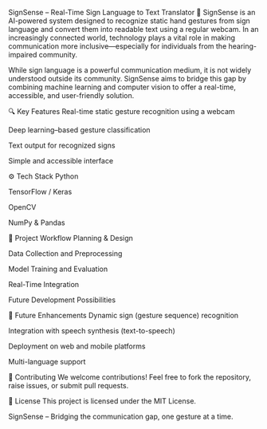 SignSense – Real-Time Sign Language to Text Translator 🤟
SignSense is an AI-powered system designed to recognize static hand gestures from sign language and convert them into readable text using a regular webcam. In an increasingly connected world, technology plays a vital role in making communication more inclusive—especially for individuals from the hearing-impaired community.

While sign language is a powerful communication medium, it is not widely understood outside its community. SignSense aims to bridge this gap by combining machine learning and computer vision to offer a real-time, accessible, and user-friendly solution.

🔍 Key Features
Real-time static gesture recognition using a webcam

Deep learning–based gesture classification

Text output for recognized signs

Simple and accessible interface

⚙️ Tech Stack
Python

TensorFlow / Keras

OpenCV

NumPy & Pandas

📌 Project Workflow
Planning & Design

Data Collection and Preprocessing

Model Training and Evaluation

Real-Time Integration

Future Development Possibilities

🚀 Future Enhancements
Dynamic sign (gesture sequence) recognition

Integration with speech synthesis (text-to-speech)

Deployment on web and mobile platforms

Multi-language support

🤝 Contributing
We welcome contributions! Feel free to fork the repository, raise issues, or submit pull requests.

📄 License
This project is licensed under the MIT License.

SignSense – Bridging the communication gap, one gesture at a time.
